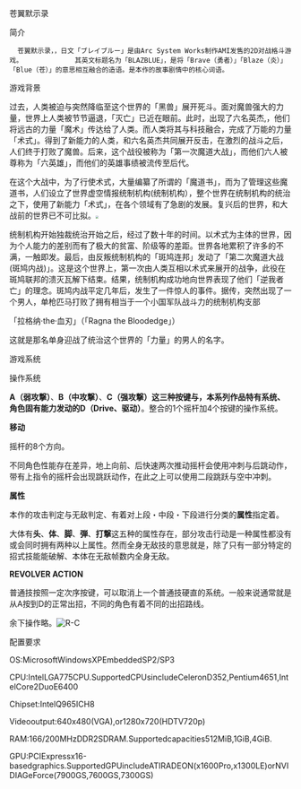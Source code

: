 苍翼默示录

简介

      苍翼默示录，，日文「ブレイブルー」是由Arc System Works制作AMI发售的2D对战格斗游戏。             其英文标题名为「BLAZBLUE」，是将「Brave（勇者）」「Blaze（炎）」「Blue（苍）」的意思相互融合的造语。是本作的故事剧情中的核心词语。



游戏背景

  过去，人类被迫与突然降临至这个世界的「黑兽」展开死斗。面对魔兽强大的力量，世界上人类被节节逼退，「灭亡」已近在眼前。此时，出现了六名英杰,，他们将远古的力量「魔术」传达给了人类。而人类将其与科技融合，完成了万能的力量「术式」。得到了新能力的人类，和六名英杰共同展开反击，在激烈的战斗之后，人们终于打败了魔兽。后来，这个战役被称为「第一次魔道大战」，而他们六人被尊称为「六英雄」，而他们的英雄事绩被流传至后代。

在这个大战中，为了行使术式，大量编纂了所谓的「魔道书」，而为了管理这些魔道书，人们设立了世界虚空情报统制机构(统制机构），整个世界在统制机构的统治之下，使用了新能力「术式」，在各个领域有了急剧的发展。复兴后的世界，和大战前的世界已不可比拟。<img src="C:\Users\86198\Desktop\test\images\a29798cedcb32460daf08e1520ac56f4eb1632fe3be78-trLMKX_fw1200.gif" style="zoom:33%;" />

统制机构开始独裁统治开始之后，经过了数十年的时间。以术式为主体的世界，因为个人能力的差别而有了极大的贫富、阶级等的差距。世界各地累积了许多的不满，一触即发。最后，由反叛统制机构的「斑鸠连邦」发动了「第二次魔道大战(斑鸠内战)」。这是这个世界上，第一次由人类互相以术式来展开的战争，此役在斑鸠联邦的溃灭瓦解下结束。结果，统制机构成功地向世界表现了他们「逆我者亡」的理念。斑鸠内战平定几年后，发生了一件惊人的事件。据传，突然出现了一个男人，单枪匹马打败了拥有相当于一个小国军队战斗力的统制机构支部

「拉格纳·the·血刃」（「Ragna the Bloodedge」）

这就是那名单身迎战了统治这个世界的「力量」的男人的名字。



游戏系统

操作系统

**A（弱攻撃）**、**B（中攻撃）**、**C（强攻撃）**这三种按键与，本系列作品特有系统、角色固有能力发动的**D（Drive、驱动）**。整合的1个摇杆加4个按键的操作系统。

**移动**

摇杆的8个方向。

不同角色性能存在差异，地上向前、后快速两次推动摇杆会使用冲刺与后跳动作，带有上指令的摇杆会出现跳跃动作，在此之上可以使用二段跳跃与空中冲刺。

**属性**

本作的攻击判定与无敌判定、有着对上段・中段・下段进行分类的**属性**指定着。

大体有**头**、**体**、**脚**、**弾**、**打撃**这五种的属性存在，部分攻击行动是一种属性都没有或会同时拥有两种以上属性。然而全身无敌技的意思就是，除了只有一部分特定的招式技能能破解、本体在无敌帧数内全身无敌。

**REVOLVER ACTION**

普通技按照一定次序按键，可以取消上一个普通技硬直的系统。一般来说通常就是从A按到D的正常出招，不同的角色有着不同的出招路线。

余下操作略。![R-C](C:\Users\86198\Desktop\test\images\R-C.jpg)



配置要求

OS:MicrosoftWindowsXPEmbeddedSP2/SP3

CPU:IntelLGA775CPU.SupportedCPUsincludeCeleronD352,Pentium4651,IntelCore2DuoE6400

Chipset:IntelQ965ICH8

Videooutput:640x480(VGA),or1280x720(HDTV720p)

RAM:166/200MHzDDR2SDRAM.Supportedcapacities512MiB,1GiB,4GiB.

GPU:PCIExpressx16-basedgraphics.SupportedGPUincludeATIRADEON(x1600Pro,x1300LE)orNVIDIAGeForce(7900GS,7600GS,7300GS)